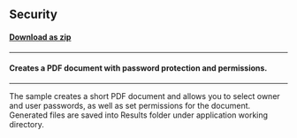 ## Security
#### [Download as zip](https://grapecity.github.io/DownGit/#/home?url=https://github.com/GrapeCity/ComponentOne-Service-Components-Samples/tree/master/Pdf/Shared/Security)
____
#### Creates a PDF document with password protection and permissions.
____
The sample creates a short PDF document and allows you to select owner and user passwords, as well as set permissions for the document.
Generated files are saved into Results folder under application working directory.
